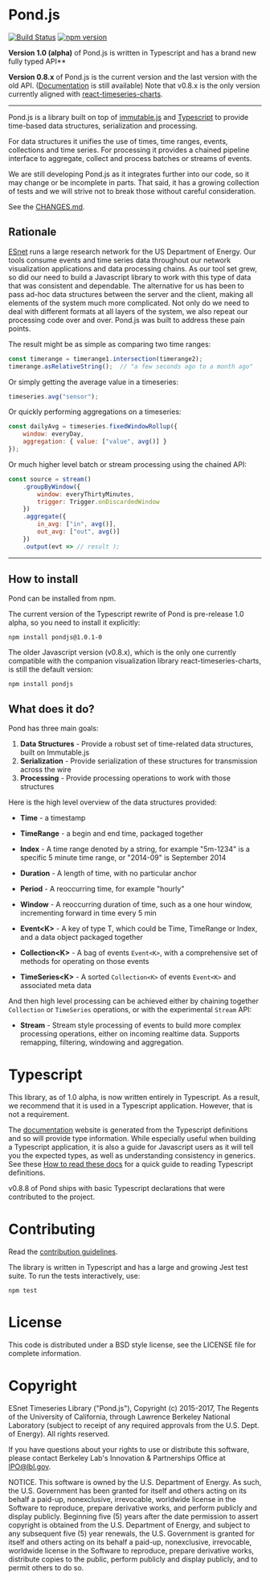 
# Pond.js

[![Build Status](https://travis-ci.org/esnet/pond.svg)](https://travis-ci.org/esnet/pond) [![npm version](https://badge.fury.io/js/pondjs.svg)](https://badge.fury.io/js/pondjs)

**Version 1.0 (alpha)** of Pond.js is written in Typescript and has a brand new fully typed API**

**Version 0.8.x** of Pond.js is the current version and the last version with the old API.
([Documentation](https://esnet-pondjs.appspot.com/#/) is still available)  Note that v0.8.x
is the only version currently aligned with [react-timeseries-charts](http://software.es.net/react-timeseries-charts).

---

Pond.js is a library built on top of [immutable.js](https://facebook.github.io/immutable-js/)
and [Typescript](https://www.typescriptlang.org/) to provide time-based data structures,
serialization and processing.

For data structures it unifies the use of times, time ranges, events, collections and time series.
For processing it provides a chained pipeline interface to aggregate, collect and process batches
or streams of events.

We are still developing Pond.js as it integrates further into our code, so it may change or be
incomplete in parts. That said, it has a growing collection of tests and we will strive not to break
those without careful consideration.

See the [CHANGES.md](https://github.com/esnet/pond/blob/master/CHANGES.md).

## Rationale

[ESnet](http://www.es.net) runs a large research network for the US Department of Energy. Our tools
consume events and time series data throughout our network visualization applications and data processing
chains. As our tool set grew, so did our need to build a Javascript library to work with this type of data
that was consistent and dependable. The alternative for us has been to pass ad-hoc data structures between
the server and the client, making all elements of the system much more complicated. Not only do we need to
deal with different formats at all layers of the system, we also repeat our processing code over and over.
Pond.js was built to address these pain points.

The result might be as simple as comparing two time ranges:

```js
const timerange = timerange1.intersection(timerange2);
timerange.asRelativeString();  // "a few seconds ago to a month ago"
```

Or simply getting the average value in a timeseries:

```js
timeseries.avg("sensor");
```

Or quickly performing aggregations on a timeseries:

```js
const dailyAvg = timeseries.fixedWindowRollup({
    window: everyDay,
    aggregation: { value: ["value", avg()] }
});
```

Or much higher level batch or stream processing using the chained API:

```js
const source = stream()
    .groupByWindow({
        window: everyThirtyMinutes,
        trigger: Trigger.onDiscardedWindow
    })
    .aggregate({
        in_avg: ["in", avg()],
        out_avg: ["out", avg()]
    })
    .output(evt => // result );
```

---

## How to install

Pond can be installed from npm.

The current version of the Typescript rewrite of Pond is pre-release 1.0 alpha, so you need to
install it explicitly:

```
npm install pondjs@1.0.1-0
```

The older Javascript version (v0.8.x), which is the only one currently compatible with the companion
visualization library react-timeseries-charts, is still the default version:

```
npm install pondjs
```

## What does it do?

Pond has three main goals:

 1. **Data Structures** - Provide a robust set of time-related data structures, built on Immutable.js
 2. **Serialization** - Provide serialization of these structures for transmission across the wire
 3. **Processing** - Provide processing operations to work with those structures

Here is the high level overview of the data structures provided:

* **Time** - a timestamp
* **TimeRange** - a begin and end time, packaged together
* **Index** - A time range denoted by a string, for example "5m-1234" is a specific 5 minute time range, or "2014-09" is September 2014

* **Duration** - A length of time, with no particular anchor
* **Period** - A reoccurring time, for example "hourly"
* **Window** - A reoccurring duration of time, such as a one hour window, incrementing forward in time every 5 min
* **Event\<K\>** - A key of type T, which could be Time, TimeRange or Index, and a data object packaged together
* **Collection\<K\>** - A bag of events `Event<K>`, with a comprehensive set of methods for operating on those events
* **TimeSeries\<K\>** - A sorted `Collection<K>` of events `Event<K>` and associated meta data

And then high level processing can be achieved either by chaining together `Collection` or `TimeSeries` operations, or with the experimental `Stream` API:

* **Stream** - Stream style processing of events to build more complex processing operations, either on incoming realtime data. Supports remapping, filtering, windowing and aggregation.

# Typescript

This library, as of 1.0 alpha, is now written entirely in Typescript. As a result, we recommend that it
is used in a Typescript application. However, that is not a requirement.

The [documentation](http://software.es.net/pond/#/) website is generated from the Typescript definitions
and so will provide type information. While especially useful when building a Typescript application,
it is also a guide for Javascript users as it will tell you the expected types, as well as understanding
consistency in generics. See these [How to read these docs](https://facebook.github.io/immutable-js/docs/#/)
for a quick guide to reading Typescript definitions.

v0.8.8 of Pond ships with basic Typescript declarations that were contributed to the project.

# Contributing

Read the [contribution guidelines](./CONTRIBUTING.md).

The library is written in Typescript and has a large and growing Jest test suite.
To run the tests interactively, use:

```
npm test
```

# License

This code is distributed under a BSD style license, see the LICENSE file for complete information.

# Copyright

ESnet Timeseries Library ("Pond.js"), Copyright (c) 2015-2017, The Regents of the University of California, through Lawrence Berkeley National Laboratory (subject to receipt of any required approvals from the U.S. Dept. of Energy).  All rights reserved.
 
If you have questions about your rights to use or distribute this software, please contact Berkeley Lab's Innovation & Partnerships Office at  IPO@lbl.gov.
 
NOTICE.  This software is owned by the U.S. Department of Energy.  As such, the U.S. Government has been granted for itself and others acting on its behalf a paid-up, nonexclusive, irrevocable, worldwide license in the Software to reproduce, prepare derivative works, and perform publicly and display publicly.  Beginning five (5) years after the date permission to assert copyright is obtained from the U.S. Department of Energy, and subject to any subsequent five (5) year renewals, the U.S. Government is granted for itself and others acting on its behalf a paid-up, nonexclusive, irrevocable, worldwide license in the Software to reproduce, prepare derivative works, distribute copies to the public, perform publicly and display publicly, and to permit others to do so.
